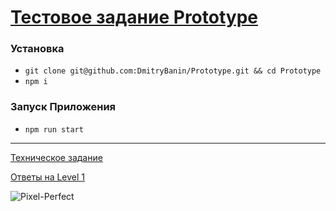 # [Тестовое задание Prototype](https://prototype-versel.vercel.app/) 


 
### Установка
- ``git clone git@github.com:DmitryBanin/Prototype.git && cd Prototype``
- ``npm i``

### Запуск Приложения
- ``npm run start``
---

[Техническое задание](https://github.com/DmitryBanin/Prototype/files/10545076/default.pdf)

[Ответы на Level 1](https://github.com/DmitryBanin/Prototype/files/10545324/Level.1.pdf)

![Pixel-Perfect](https://user-images.githubusercontent.com/77890343/215725114-e03dd0bf-2aff-4e68-a6d2-6b9e524ae9b5.png)


